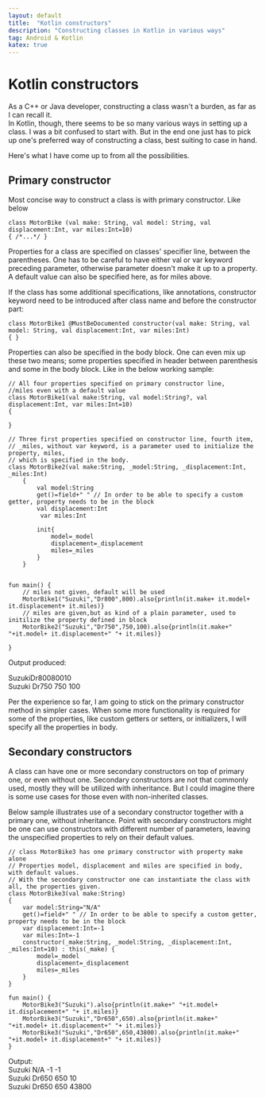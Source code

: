 ```yaml
---
layout: default
title:  "Kotlin constructors"
description: "Constructing classes in Kotlin in various ways"
tag: Android & Kotlin
katex: true
---
```

# Kotlin constructors

As a C++ or Java developer, constructing a class wasn't a burden, as far as I can recall it.  
In Kotlin, though, there seems to be so many various ways in setting up a class. I was a bit confused to start with. But in the end one just has to pick up one's preferred way of constructing a class, best suiting to case in hand.

Here's what I have come up to from all the possibilities.

## Primary constructor

Most concise way to construct a class is with primary constructor. Like below

	class MotorBike (val make: String, val model: String, val displacement:Int, var miles:Int=10)
	{ /*...*/ }
	
Properties for a class are specified on classes' specifier line, between the parentheses. One has to be careful to have either val or var keyword preceding parameter, otherwise parameter doesn't make it up to a property. A default value can also be specified here, as for miles above.

If the class has some additional specifications, like annotations, constructor keyword need to be introduced after class name and before the constructor part:

	class MotorBike1 @MustBeDocumented constructor(val make: String, val model: String, val displacement:Int, var miles:Int)
	{ }

Properties can also be specified in the body block. One can even mix up these two means; some properties specified in header between parenthesis and some in the body block. Like in the below working sample:

	// All four properties specified on primary constructor line, 
	//miles even with a default value
	class MotorBike1(val make:String, val model:String?, val displacement:Int, var miles:Int=10)
	{
	
	}	
	
	// Three first properties specified on constructor line, fourth item, 
	// _miles, without var keyword, is a parameter used to initialize the property, miles, 
	// which is specified in the body.
	class MotorBike2(val make:String, _model:String, _displacement:Int, _miles:Int)
		{
	        val model:String
	        get()=field+" "	// In order to be able to specify a custom getter, property needs to be in the block
	        val displacement:Int
			 var miles:Int
	        
	        init{
	            model=_model
	            displacement=_displacement
	            miles=_miles
	        }
	    }
	
	
	fun main() {
	    // miles not given, default will be used
	    MotorBike1("Suzuki","Dr800",800).also{println(it.make+ it.model+ it.displacement+ it.miles)}
	    // miles are given,but as kind of a plain parameter, used to initilize the property defined in block
	    MotorBike2("Suzuki","Dr750",750,100).also{println(it.make+" "+it.model+ it.displacement+" "+ it.miles)}
	
	}
	
Output produced:

SuzukiDr80080010  
Suzuki Dr750 750 100

Per the experience so far, I am going to stick on the primary constructor method in simpler cases.
When some more functionality is required for some of the properties, like custom getters or setters, or initializers, I will specify all the properties in body.


## Secondary constructors

A class can have one or more secondary constructors on top of primary one, or even without one.
Secondary constructors are not that commonly used, mostly they will be utilized with inheritance. But I could imagine there is some use cases for those even with non-inherited classes.

Below sample illustrates use of a secondary constructor together with a primary one, without inheritance. Point with secondary constructors might be one can use constructors with different number of parameters, leaving the unspecified properties to rely on their default values.

	// class MotorBike3 has one primary constructor with property make alone
	// Properties model, displacement and miles are specified in body, with default values.
	// With the secondary constructor one can instantiate the class with all, the properties given.
	class MotorBike3(val make:String)
	{
		var model:String="N/A"
		get()=field+" "	// In order to be able to specify a custom getter, property needs to be in the block
		var displacement:Int=-1
		var miles:Int=-1
		constructor(_make:String, _model:String, _displacement:Int, _miles:Int=10) : this(_make) {
			model=_model
			displacement=_displacement
			miles=_miles
		}
	}	
	
	fun main() {
		MotorBike3("Suzuki").also{println(it.make+" "+it.model+ it.displacement+" "+ it.miles)}
		MotorBike3("Suzuki","Dr650",650).also{println(it.make+" "+it.model+ it.displacement+" "+ it.miles)}
		MotorBike3("Suzuki","Dr650",650,43800).also{println(it.make+" "+it.model+ it.displacement+" "+ it.miles)}
	}

Output:  
Suzuki N/A -1 -1   
Suzuki Dr650 650 10  
Suzuki Dr650 650 43800  


